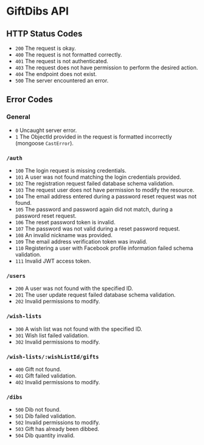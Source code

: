 # GiftDibs API

## HTTP Status Codes

- `200` The request is okay.
- `400` The request is not formatted correctly.
- `401` The request is not authenticated.
- `403` The request does not have permission to perform the desired action.
- `404` The endpoint does not exist.
- `500` The server encountered an error.

## Error Codes

### General

- `0` Uncaught server error.
- `1` The ObjectId provided in the request is formatted incorrectly (mongoose `CastError`).

### `/auth`

- `100` The login request is missing credentials.
- `101` A user was not found matching the login credentials provided.
- `102` The registration request failed database schema validation.
- `103` The request user does not have permission to modify the resource.
- `104` The email address entered during a password reset request was not found.
- `105` The password and password again did not match, during a password reset request.
- `106` The reset password token is invalid.
- `107` The password was not valid during a reset password request.
- `108` An invalid nickname was provided.
- `109` The email address verification token was invalid.
- `110` Registering a user with Facebook profile information failed schema validation.
- `111` Invalid JWT access token.

### `/users`

- `200` A user was not found with the specified ID.
- `201` The user update request failed database schema validation.
- `202` Invalid permissions to modify.

### `/wish-lists`

- `300` A wish list was not found with the specified ID.
- `301` Wish list failed validation.
- `302` Invalid permissions to modify.

### `/wish-lists/:wishListId/gifts`

- `400` Gift not found.
- `401` Gift failed validation.
- `402` Invalid permissions to modify.

### `/dibs`

- `500` Dib not found.
- `501` Dib failed validation.
- `502` Invalid permissions to modify.
- `503` Gift has already been dibbed.
- `504` Dib quantity invalid.
